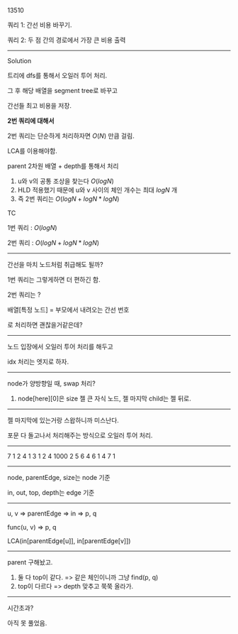 13510

쿼리 1: 간선 비용 바꾸기.

쿼리 2: 두 점 간의 경로에서 가장 큰 비용 출력

---

Solution

트리에 dfs를 통해서 오일러 투어 처리.

그 후 해당 배열을 segment tree로 바꾸고

간선들 최고 비용을 저장.

**2번 쿼리에 대해서**

2번 쿼리는 단순하게 처리하자면 $O(N)$ 만큼 걸림.

LCA를 이용해야함.

parent 2차원 배열 + depth를 통해서 처리

1. u와 v의 공통 조상을 찾는다 $O(logN)$
2. HLD 적용했기 때문에 u와 v 사이의 체인 개수는 최대 $logN$ 개
3. 즉 2번 쿼리는 $O(logN + logN * logN)$

TC

1번 쿼리 : $O(logN)$

2번 쿼리 : $O(logN + logN * logN)$

---

간선을 마치 노드처럼 취급해도 될까?

1번 쿼리는 그렇게하면 더 편하긴 함.

2번 쿼리는 ?

배열[특정 노드] = 부모에서 내려오는 간선 번호

로 처리하면 괜찮을거같은데?

---

노드 입장에서 오일러 투어 처리를 해두고

idx 처리는 엣지로 하자.

---

node가 양방향일 때, swap 처리?

1. node[here][0]은 size 젤 큰 자식 노드, 젤 마지막 child는 젤 뒤로.

---

젤 마지막에 있는거랑 스왑하니까 미스난다.

포문 다 돌고나서 처리해주는 방식으로 오일러 투어 처리.

---

7
1 2 4
1 3 1
2 4 1000
2 5 6
4 6 1
4 7 1

---

node, parentEdge, size는 node 기준

in, out, top, depth는 edge 기준

---

u, v => parentEdge => in => p, q

func(u, v) => p, q

LCA(in[parentEdge[u]], in[parentEdge[v]])

---

parent 구해놨고.

1. 둘 다 top이 같다. => 같은 체인이니까 그냥 find(p, q)
2. top이 다르다 => depth 맞추고 쭉쭉 올라가.

---

시간초과?

아직 못 풀었음.